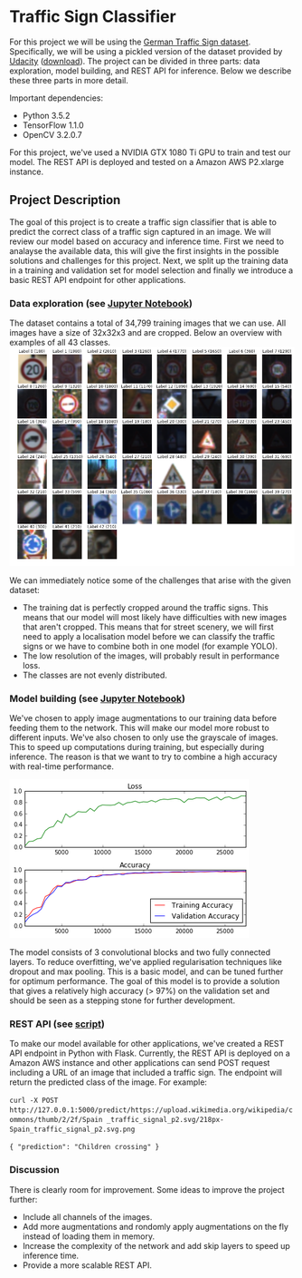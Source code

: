 # Traffic Sign Classifier

For this project we will be using the [German Traffic Sign dataset](http://benchmark.ini.rub.de/?section=gtsrb&subsection=dataset). Specifically, we will be using a pickled version of the dataset provided by [Udacity](www.udacity.com) ([download](https://d17h27t6h515a5.cloudfront.net/topher/2017/February/5898cd6f_traffic-signs-data/traffic-signs-data.zip)). The project can be divided in three parts: data exploration, model building, and REST API for inference. Below we describe these three parts in more detail. 

Important dependencies:
- Python 3.5.2
- TensorFlow 1.1.0
- OpenCV 3.2.0.7

For this project, we've used a NVIDIA GTX 1080 Ti GPU to train and test our model. The REST API is deployed and tested on a Amazon AWS P2.xlarge instance.


## Project Description
The goal of this project is to create a traffic sign classifier that is able to predict the correct class of a traffic sign captured in an image. We will review our model based on accuracy and inference time. First we need to analayse the available data, this will give the first insights in the possible solutions and challenges for this project. Next, we split up the training data in a training and validation set for model selection and finally we introduce a basic REST API endpoint for other applications.

### Data exploration (see [Jupyter Notebook](https://github.com/indradenbakker/Traffic-Sign-Classifier/blob/master/notebook/Traffic%20Sign%20Classifier%20-%20Data%20Analysis%20%26%20Model%20Training.ipynb))

The dataset contains a total of 34,799 training images that we can use. All images have a size of 32x32x3 and are cropped. Below an overview with examples of all 43 classes.
![alt tag](https://github.com/indradenbakker/traffic-sign-classifier/blob/master/images/example_training_images.png?raw=true)

We can immediately notice some of the challenges that arise with the given dataset:
* The training dat is perfectly cropped around the traffic signs. This means that our model will most likely have difficulties with new images that aren't cropped. This means that for street scenery, we will first need to apply a localisation model before we can classify the traffic signs or we have to combine both in one model (for example YOLO). 
* The low resolution of the images, will probably result in performance loss. 
* The classes are not evenly distributed.

### Model building (see [Jupyter Notebook](https://github.com/indradenbakker/Traffic-Sign-Classifier/blob/master/notebook/Traffic%20Sign%20Classifier%20-%20Data%20Analysis%20%26%20Model%20Training.ipynb))
We've chosen to apply image augmentations to our training data before feeding them to the network. This will make our model more robust to different inputs. We've also chosen to only use the grayscale of images. This to speed up computations during training, but especially during inference. The reason is that we want to try to combine a high accuracy with real-time performance. 

![alt tag](https://github.com/indradenbakker/Traffic-Sign-Classifier/blob/master/images/training%20results.png?raw=true)

The model consists of 3 convolutional blocks and two fully connected layers. To reduce overfitting, we've applied regularisation techniques like dropout and max pooling. This is a  basic model, and can be tuned further for optimum performance. The goal of this model is to provide a solution that gives a relatively high accuracy (> 97%) on the validation set and should be seen as a stepping stone for further development. 

### REST API (see [script](https://github.com/indradenbakker/Traffic-Sign-Classifier/blob/master/inference_endpoint.py))
To make our model available for other applications, we've created a REST API endpoint in Python with Flask. Currently, the REST API is deployed on a Amazon AWS instance and other applications can send POST request including a URL of an image that included a traffic sign. The endpoint will return the predicted class of the image. For example:

`curl -X POST http://127.0.0.1:5000/predict/https://upload.wikimedia.org/wikipedia/commons/thumb/2/2f/Spain
_traffic_signal_p2.svg/218px-Spain_traffic_signal_p2.svg.png`

`
{
  "prediction": "Children crossing"
}
`

### Discussion

There is clearly room for improvement. Some ideas to improve the project further:
* Include all channels of the images.
* Add more augmentations and rondomly apply augmentations on the fly instead of loading them in memory. 
* Increase the complexity of the network and add skip layers to speed up inference time.
* Provide a more scalable REST API.
